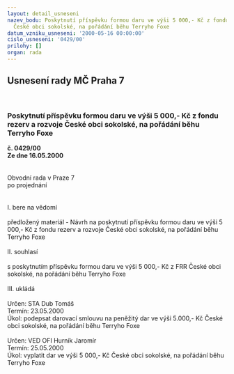 ```yaml
---
layout: detail_usneseni
nazev_bodu: Poskytnutí příspěvku formou daru ve výši 5 000,- Kč z fondu rezerv a rozvoje
  České obci sokolské, na pořádání běhu Terryho Foxe
datum_vzniku_usneseni: '2000-05-16 00:00:00'
cislo_usneseni: '0429/00'
prilohy: []
organ: rada
---
```

<div id="ucUsn_pList" class="usn">
	<span><h2>Usnesení rady MČ Praha 7 </h2>
<br></span><div class="standBody">
<span><h3>Poskytnutí příspěvku formou daru ve výši 5 000,- Kč z fondu rezerv a rozvoje České obci sokolské, na pořádání běhu Terryho Foxe</h3></span><div class="center">
		<strong>č. 0429/00</strong><br>
	</div>
<div class="center">
		<strong>Ze dne 16.05.2000</strong><br><br>
	</div>     <br>Obvodní rada v Praze 7<br>po projednání<br><br><br>I.	bere na vědomí<br><br> předložený materiál - Návrh na poskytnutí příspěvku formou daru ve výši 5 000,- Kč z fondu rezerv a rozvoje České obci sokolské, na pořádání běhu Terryho Foxe<br><br>II.	souhlasí <br><br>s poskytnutím příspěvku formou daru ve výši 5 000,- Kč z FRR České obci sokolské, na pořádání běhu Terryho Foxe<br><br>III.	ukládá <br><br> Určen:	     	STA Dub Tomáš<br>Termín: 23.05.2000<br>Úkol:	podepsat darovací smlouvu na peněžitý dar ve výši 5.000,- Kč České obci sokolské, na pořádání běhu Terryho Foxe<br> <br> Určen:	     	VED OFI Hurník Jaromír<br>Termín: 25.05.2000<br>Úkol:	vyplatit dar ve výši 5 000,- Kč České obci sokolské, na pořádání běhu Terryho Foxe<br> </div>
</div>